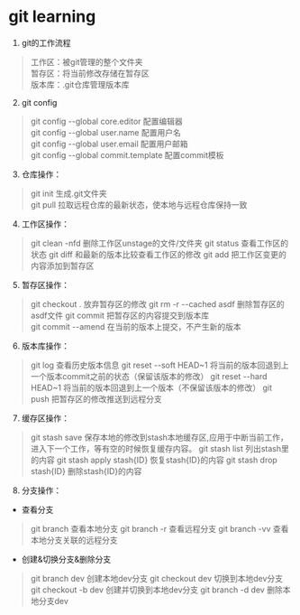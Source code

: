 # git learning
1. git的工作流程
> 工作区：被git管理的整个文件夹  
  暂存区：将当前修改存储在暂存区  
  版本库：.git仓库管理版本库

2. git config
> git config --global core.editor      配置编辑器  
  git config --global user.name        配置用户名  
  git config --global user.email       配置用户邮箱  
  git config --global commit.template  配置commit模板  

3. 仓库操作：
> git init             生成.git文件夹  
  git pull             拉取远程仓库的最新状态，使本地与远程仓库保持一致  

4. 工作区操作：
> git clean -nfd       删除工作区unstage的文件/文件夹
  git status           查看工作区的状态
  git diff             和最新的版本比较查看工作区的修改
  git add              把工作区变更的内容添加到暂存区

5. 暂存区操作：
> git checkout .       放弃暂存区的修改
  git rm -r --cached  asdf        删除暂存区的asdf文件
  git commit           把暂存区的内容提交到版本库   
  git commit --amend   在当前的版本上提交，不产生新的版本

6. 版本库操作：
> git log              查看历史版本信息
  git reset --soft HEAD~1         将当前的版本回退到上一个版本commit之前的状态（保留该版本的修改）
  git reset --hard HEAD~1         将当前的版本回退到上一个版本（不保留该版本的修改）
  git push             把暂存区的修改推送到远程分支

7. 缓存区操作：
> git stash save       保存本地的修改到stash本地缓存区,应用于中断当前工作，进入下一个工作，等有空的时候恢复缓存内容。
  git stash list       列出stash里的内容
  git stash apply stash{ID}   恢复stash{ID}的内容
  git stash drop stash{ID}    删除stash{ID}的内容

8. 分支操作：
- 查看分支
> git branch           查看本地分支
  git branch -r        查看远程分支
  git branch -vv       查看本地分支关联的远程分支

- 创建&切换分支&删除分支
> git branch dev       创建本地dev分支
  git checkout dev     切换到本地dev分支
  git checkout -b dev  创建并切换到本地dev分支
  git branch -d dev    删除本地分支dev









